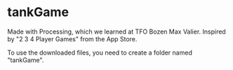 # tankGame
Made with Processing, which we learned at TFO Bozen Max Valier.
Inspired by "2 3 4 Player Games" from the App Store.

To use the downloaded files, you need to create a folder named "tankGame".
